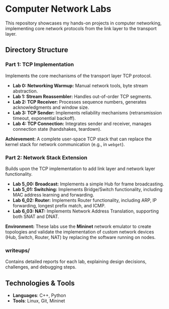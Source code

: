 # Computer Network Labs

This repository showcases my hands-on projects in computer networking, implementing core network protocols from the link layer to the transport layer.

##  Directory Structure

### Part 1: TCP Implementation
Implements the core mechanisms of the transport layer TCP protocol.

- **Lab 0: Networking Warmup:** Manual network tools, byte stream abstraction.
- **Lab 1: Stream Reassembler:** Handles out-of-order TCP segments.
- **Lab 2: TCP Receiver:** Processes sequence numbers, generates acknowledgments and window size.
- **Lab 3: TCP Sender:** Implements reliability mechanisms (retransmission timeout, exponential backoff).
- **Lab 4: TCP Connection:** Integrates sender and receiver, manages connection state (handshakes, teardown).

**Achievement:** A complete user-space TCP stack that can replace the kernel stack for network communication (e.g., in `webget`).

### Part 2: Network Stack Extension
Builds upon the TCP implementation to add link layer and network layer functionality.

- **Lab 5_00: Broadcast:** Implements a simple Hub for frame broadcasting.
- **Lab 5_01: Switching:** Implements Bridge/Switch functionality, including MAC address learning and forwarding.
- **Lab 6_02: Router:** Implements Router functionality, including ARP, IP forwarding, longest prefix match, and ICMP.
- **Lab 6_03: NAT:** Implements Network Address Translation, supporting both SNAT and DNAT.

**Environment:** These labs use the **Mininet** network emulator to create topologies and validate the implementation of custom network devices (Hub, Switch, Router, NAT) by replacing the software running on nodes.

### writeups/  
Contains detailed reports for each lab, explaining design decisions, challenges, and debugging steps.

##  Technologies & Tools
- **Languages**: C++, Python  
- **Tools**: Linux, Git, Mininet  
